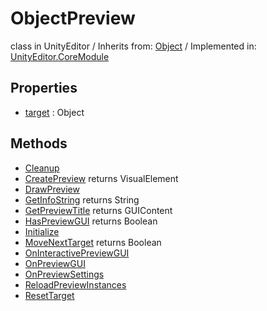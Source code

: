 # ObjectPreview
class in UnityEditor
 / Inherits from: <a href="https://docs.unity3d.com/6000.0/Documentation/ScriptReference/Object.html" target="_blank">Object</a> / Implemented in: <a href="https://docs.unity3d.com/6000.0/Documentation/ScriptReference/UnityEditor.CoreModule.html" target="_blank">UnityEditor.CoreModule</a>
## Properties
- <a href="https://docs.unity3d.com/6000.0/Documentation/ScriptReference/ObjectPreview-target.html" target="_blank">target</a> : Object
## Methods
- <a href="https://docs.unity3d.com/6000.0/Documentation/ScriptReference/ObjectPreview.Cleanup.html" target="_blank">Cleanup</a>
- <a href="https://docs.unity3d.com/6000.0/Documentation/ScriptReference/ObjectPreview.CreatePreview.html" target="_blank">CreatePreview</a> returns VisualElement
- <a href="https://docs.unity3d.com/6000.0/Documentation/ScriptReference/ObjectPreview.DrawPreview.html" target="_blank">DrawPreview</a>
- <a href="https://docs.unity3d.com/6000.0/Documentation/ScriptReference/ObjectPreview.GetInfoString.html" target="_blank">GetInfoString</a> returns String
- <a href="https://docs.unity3d.com/6000.0/Documentation/ScriptReference/ObjectPreview.GetPreviewTitle.html" target="_blank">GetPreviewTitle</a> returns GUIContent
- <a href="https://docs.unity3d.com/6000.0/Documentation/ScriptReference/ObjectPreview.HasPreviewGUI.html" target="_blank">HasPreviewGUI</a> returns Boolean
- <a href="https://docs.unity3d.com/6000.0/Documentation/ScriptReference/ObjectPreview.Initialize.html" target="_blank">Initialize</a>
- <a href="https://docs.unity3d.com/6000.0/Documentation/ScriptReference/ObjectPreview.MoveNextTarget.html" target="_blank">MoveNextTarget</a> returns Boolean
- <a href="https://docs.unity3d.com/6000.0/Documentation/ScriptReference/ObjectPreview.OnInteractivePreviewGUI.html" target="_blank">OnInteractivePreviewGUI</a>
- <a href="https://docs.unity3d.com/6000.0/Documentation/ScriptReference/ObjectPreview.OnPreviewGUI.html" target="_blank">OnPreviewGUI</a>
- <a href="https://docs.unity3d.com/6000.0/Documentation/ScriptReference/ObjectPreview.OnPreviewSettings.html" target="_blank">OnPreviewSettings</a>
- <a href="https://docs.unity3d.com/6000.0/Documentation/ScriptReference/ObjectPreview.ReloadPreviewInstances.html" target="_blank">ReloadPreviewInstances</a>
- <a href="https://docs.unity3d.com/6000.0/Documentation/ScriptReference/ObjectPreview.ResetTarget.html" target="_blank">ResetTarget</a>

